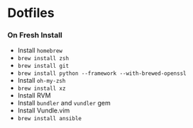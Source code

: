 # Dotfiles

### On Fresh Install
- Install `homebrew`
- `brew install zsh`
- `brew install git`
- `brew install python --framework --with-brewed-openssl`
- Install `oh-my-zsh`
- `brew install xz`
- Install RVM
- Install `bundler` and `vundler` gem
- Install Vundle.vim
- `brew install ansible`
